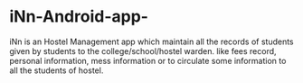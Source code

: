 # iNn-Android-app-
iNn is an Hostel Management app which maintain all the records of students given by students to the college/school/hostel warden.
like fees record, personal information, mess information or to circulate some information to all the students of hostel.
